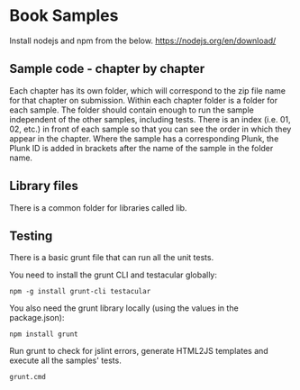Book Samples
=======
Install nodejs and npm from the below.
https://nodejs.org/en/download/

## Sample code - chapter by chapter

Each chapter has its own folder, which will correspond to the zip file name for that chapter on submission.
Within each chapter folder is a folder for each sample.  The folder should contain enough to run the sample independent of the other samples, including tests.
There is an index (i.e. 01, 02, etc.) in front of each sample so that you can see the order in which they appear in the chapter.
Where the sample has a corresponding Plunk, the Plunk ID is added in brackets after the name of the sample in the folder name.

## Library files

There is a common folder for libraries called lib.

## Testing

There is a basic grunt file that can run all the unit tests.

You need to install the grunt CLI and testacular globally:

```
npm -g install grunt-cli testacular
```

You also need the grunt library locally (using the values in the package.json):

```
npm install grunt
```

Run grunt to check for jslint errors, generate HTML2JS templates and execute all the samples' tests.

```
grunt.cmd
```
